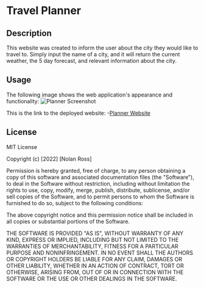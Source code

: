 # Travel Planner

## Description

This website was created to inform the user about the city they would like to travel to. Simply input the name of a city, and it will return the current weather, the 5 day forecast, and relevant information about the city.

## Usage

The following image shows the web application's appearance and functionality:
![Planner Screenshot](./assets/images/screenshot.png)

This is the link to the deployed website:
-[Planner Website](https://beefbones.github.io/travel-planner/)

## License

MIT License

Copyright (c) [2022] [Nolan Ross]

Permission is hereby granted, free of charge, to any person obtaining a copy
of this software and associated documentation files (the "Software"), to deal
in the Software without restriction, including without limitation the rights
to use, copy, modify, merge, publish, distribute, sublicense, and/or sell
copies of the Software, and to permit persons to whom the Software is
furnished to do so, subject to the following conditions:

The above copyright notice and this permission notice shall be included in all
copies or substantial portions of the Software.

THE SOFTWARE IS PROVIDED "AS IS", WITHOUT WARRANTY OF ANY KIND, EXPRESS OR
IMPLIED, INCLUDING BUT NOT LIMITED TO THE WARRANTIES OF MERCHANTABILITY,
FITNESS FOR A PARTICULAR PURPOSE AND NONINFRINGEMENT. IN NO EVENT SHALL THE
AUTHORS OR COPYRIGHT HOLDERS BE LIABLE FOR ANY CLAIM, DAMAGES OR OTHER
LIABILITY, WHETHER IN AN ACTION OF CONTRACT, TORT OR OTHERWISE, ARISING FROM,
OUT OF OR IN CONNECTION WITH THE SOFTWARE OR THE USE OR OTHER DEALINGS IN THE
SOFTWARE.